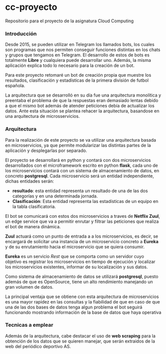 # cc-proyecto
Repositorio para el proyecto de la asignatura Cloud Computing

### Introducción

Desde 2015, se pueden utilizar en Telegram los llamados bots, los cuales son programas que nos permiten conseguir funciones distintas en los chats y grupos que tengamos en Telegram. El desarrollo de estos de bots es totalmente **Libre** y cualquiera puede desarrollar uno. Además, la misma aplicación explica todo lo necesario para la creación de un bot.

Para este proyecto retomaré un bot de creación propia que muestre los resultados, clasificación y estadísticas de la primera división de futbol española.

La arquitectura que se desarrolló en su día fue una arquitectura monolítica y preentaba el problema de que la respuestas eran demasiado lentas debido a que el mismo bot además de atender peticiones debía de actualizar los datos. Ante esta situación se plantea rehacer la arquitectura, basandose en una arquitectura de microsservicios.

### Arquitectura

Para la realización de este proyecto se va utilizar una arquitectura basada en microservicios, ya que permite modularizar las distintas partes de la aplicación y desplegarlas por separado.

El proyecto se desarrollará en python y contará con dos microservicios desarrollados con el microframework escrito en python **flask**, cada uno de los microservicios contará con un sistema de almacenamiento de datos, en concreto  **postgresql**. Cada microservicio será un entidad independiente, dichas entidades serán:
* **resultado**: esta entidad representa un resultado de una de las dos categorías y en una determinada jornada.
* **Clasificación**: Esta entidad representa las estadísticas de un equipo en la tabla clasificatoria.

El bot se comunicará con estos dos microservicios a traves de **Netflix Zuul**, un edge service que va a permitir enrutar y filtrar las peticiones que realiza el bot de manera dinámica. 

**Zuul** actuará como un punto de entrada a a los microservicios, es decir, se encargará de solicitar una instancia de un microservicio concreto a **Eureka** y de su enrutamiento hacia el microservicio que se quiera consumir.

**Eureka** es un servicio *Rest* que se comporta como un servidor cuyo objetivo es registrar los microservicios en tiempo de ejecución y localizar los microservicios existentes, informar de su localización y sus datos.

Como sistema de almacenamiento de datos se utilizará **postgresql**, puesto además de que es OpenSource, tiene un alto rendimiento manejando un gran volumen de datos.

La principal ventaja que se obtiene con esta arquitectura de microservicios es una mayor rapidez en las consultas y la fiabilidad de que en caso de que una de las dos bases de datos tenga algun problema el bot seguirá funcionando mostrando información de la base de datos que haya operativa  

### Tecnicas a emplear

Además de la arquitectura, cabe destacar el uso de **web scraping** para la obtención de los datos que se quieren manejar, que serán extraidos de la web del periódico deportivo AS.








